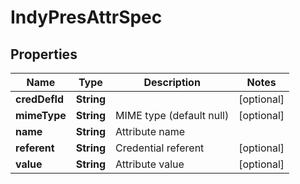 

# IndyPresAttrSpec


## Properties

Name | Type | Description | Notes
------------ | ------------- | ------------- | -------------
**credDefId** | **String** |  |  [optional]
**mimeType** | **String** | MIME type (default null) |  [optional]
**name** | **String** | Attribute name | 
**referent** | **String** | Credential referent |  [optional]
**value** | **String** | Attribute value |  [optional]



